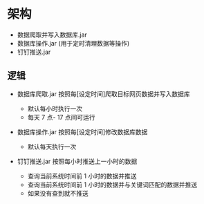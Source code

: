 # 架构
- 数据爬取并写入数据库.jar
- 数据库操作.jar (用于定时清理数据等操作)
- 钉钉推送.jar

## 逻辑
- 数据库爬取.jar 按照每[设定时间]爬取目标网页数据并写入数据库
    - 默认每小时执行一次
    - 每天 7 点- 17 点间可运行

- 数据库操作.jar 按照每[设定时间]修改数据库数据
    - 默认每天执行一次

- 钉钉推送.jar 按照每小时推送上一小时的数据
    - 查询当前系统时间前 1 小时的数据并推送
    - 查询当前系统时间前 1 小时的数据并与关键词匹配的数据并推送
    - 如果没有查到就不推送


